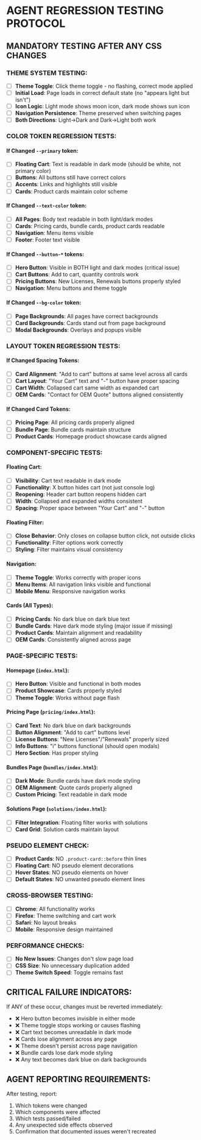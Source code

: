 # AGENT REGRESSION TESTING PROTOCOL

## MANDATORY TESTING AFTER ANY CSS CHANGES

### THEME SYSTEM TESTING:
- [ ] **Theme Toggle**: Click theme toggle - no flashing, correct mode applied
- [ ] **Initial Load**: Page loads in correct default state (no "appears light but isn't")
- [ ] **Icon Logic**: Light mode shows moon icon, dark mode shows sun icon
- [ ] **Navigation Persistence**: Theme preserved when switching pages
- [ ] **Both Directions**: Light→Dark and Dark→Light both work

### COLOR TOKEN REGRESSION TESTS:

#### If Changed `--primary` token:
- [ ] **Floating Cart**: Text is readable in dark mode (should be white, not primary color)
- [ ] **Buttons**: All buttons still have correct colors
- [ ] **Accents**: Links and highlights still visible
- [ ] **Cards**: Product cards maintain color scheme

#### If Changed `--text-color` token:
- [ ] **All Pages**: Body text readable in both light/dark modes
- [ ] **Cards**: Pricing cards, bundle cards, product cards readable
- [ ] **Navigation**: Menu items visible
- [ ] **Footer**: Footer text visible

#### If Changed `--button-*` tokens:
- [ ] **Hero Button**: Visible in BOTH light and dark modes (critical issue)
- [ ] **Cart Buttons**: Add to cart, quantity controls work
- [ ] **Pricing Buttons**: New Licenses, Renewals buttons properly styled
- [ ] **Navigation**: Menu buttons and theme toggle

#### If Changed `--bg-color` token:
- [ ] **Page Backgrounds**: All pages have correct backgrounds
- [ ] **Card Backgrounds**: Cards stand out from page background
- [ ] **Modal Backgrounds**: Overlays and popups visible

### LAYOUT TOKEN REGRESSION TESTS:

#### If Changed Spacing Tokens:
- [ ] **Card Alignment**: "Add to cart" buttons at same level across all cards
- [ ] **Cart Layout**: "Your Cart" text and "-" button have proper spacing
- [ ] **Cart Width**: Collapsed cart same width as expanded cart
- [ ] **OEM Cards**: "Contact for OEM Quote" buttons aligned consistently

#### If Changed Card Tokens:
- [ ] **Pricing Page**: All pricing cards properly aligned
- [ ] **Bundle Page**: Bundle cards maintain structure
- [ ] **Product Cards**: Homepage product showcase cards aligned

### COMPONENT-SPECIFIC TESTS:

#### Floating Cart:
- [ ] **Visibility**: Cart text readable in dark mode
- [ ] **Functionality**: X button hides cart (not just console log)
- [ ] **Reopening**: Header cart button reopens hidden cart
- [ ] **Width**: Collapsed and expanded widths consistent
- [ ] **Spacing**: Proper space between "Your Cart" and "-" button

#### Floating Filter:
- [ ] **Close Behavior**: Only closes on collapse button click, not outside clicks
- [ ] **Functionality**: Filter options work correctly
- [ ] **Styling**: Filter maintains visual consistency

#### Navigation:
- [ ] **Theme Toggle**: Works correctly with proper icons
- [ ] **Menu Items**: All navigation links visible and functional
- [ ] **Mobile Menu**: Responsive navigation works

#### Cards (All Types):
- [ ] **Pricing Cards**: No dark blue on dark blue text
- [ ] **Bundle Cards**: Have dark mode styling (major issue if missing)
- [ ] **Product Cards**: Maintain alignment and readability
- [ ] **OEM Cards**: Consistently aligned across page

### PAGE-SPECIFIC TESTS:

#### Homepage (`index.html`):
- [ ] **Hero Button**: Visible and functional in both modes
- [ ] **Product Showcase**: Cards properly styled
- [ ] **Theme Toggle**: Works without page flash

#### Pricing Page (`pricing/index.html`):
- [ ] **Card Text**: No dark blue on dark backgrounds
- [ ] **Button Alignment**: "Add to cart" buttons level
- [ ] **License Buttons**: "New Licenses"/"Renewals" properly sized
- [ ] **Info Buttons**: "i" buttons functional (should open modals)
- [ ] **Hero Section**: Has proper styling

#### Bundles Page (`bundles/index.html`):
- [ ] **Dark Mode**: Bundle cards have dark mode styling
- [ ] **OEM Alignment**: Quote cards properly aligned
- [ ] **Custom Pricing**: Text readable in dark mode

#### Solutions Page (`solutions/index.html`):
- [ ] **Filter Integration**: Floating filter works with solutions
- [ ] **Card Grid**: Solution cards maintain layout

### PSEUDO ELEMENT CHECK:
- [ ] **Product Cards**: NO `.product-card::before` thin lines
- [ ] **Floating Cart**: NO pseudo element decorations
- [ ] **Hover States**: NO pseudo elements on hover
- [ ] **Default States**: NO unwanted pseudo element lines

### CROSS-BROWSER TESTING:
- [ ] **Chrome**: All functionality works
- [ ] **Firefox**: Theme switching and cart work
- [ ] **Safari**: No layout breaks
- [ ] **Mobile**: Responsive design maintained

### PERFORMANCE CHECKS:
- [ ] **No New Issues**: Changes don't slow page load
- [ ] **CSS Size**: No unnecessary duplication added
- [ ] **Theme Switch Speed**: Toggle remains fast

## CRITICAL FAILURE INDICATORS:
If ANY of these occur, changes must be reverted immediately:
- ❌ Hero button becomes invisible in either mode
- ❌ Theme toggle stops working or causes flashing
- ❌ Cart text becomes unreadable in dark mode
- ❌ Cards lose alignment across any page
- ❌ Theme doesn't persist across page navigation
- ❌ Bundle cards lose dark mode styling
- ❌ Any text becomes dark blue on dark backgrounds

## AGENT REPORTING REQUIREMENTS:
After testing, report:
1. Which tokens were changed
2. Which components were affected
3. Which tests passed/failed
4. Any unexpected side effects observed
5. Confirmation that documented issues weren't recreated